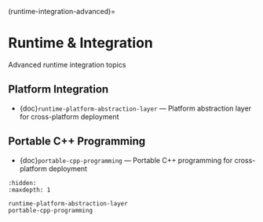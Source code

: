 (runtime-integration-advanced)=

# Runtime & Integration

Advanced runtime integration topics

## Platform Integration

- {doc}`runtime-platform-abstraction-layer` — Platform abstraction layer for cross-platform deployment

## Portable C++ Programming

- {doc}`portable-cpp-programming` — Portable C++ programming for cross-platform deployment

```{toctree}
:hidden:
:maxdepth: 1

runtime-platform-abstraction-layer
portable-cpp-programming
